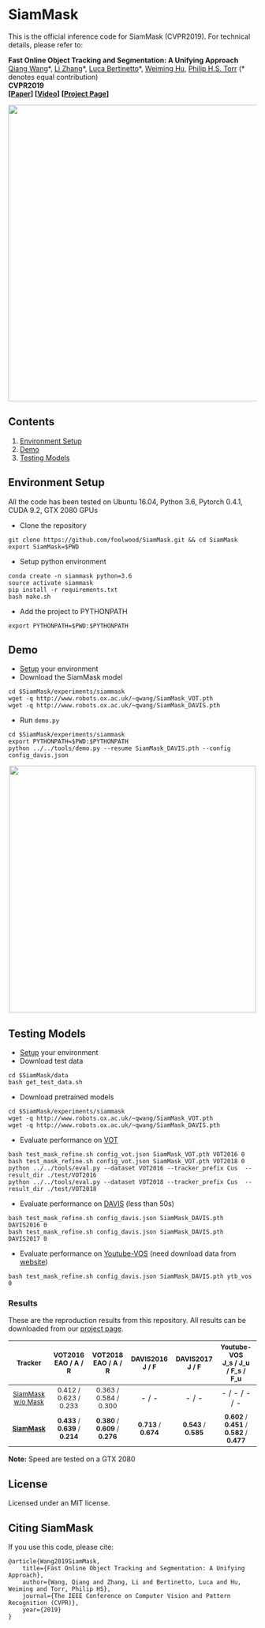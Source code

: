 # SiamMask

This is the official inference code for SiamMask (CVPR2019). For technical details, please refer to:

**Fast Online Object Tracking and Segmentation: A Unifying Approach** <br />
[Qiang Wang](http://www.robots.ox.ac.uk/~qwang/)\*, [Li Zhang](http://www.robots.ox.ac.uk/~lz)\*, [Luca Bertinetto](http://www.robots.ox.ac.uk/~luca)\*, [Weiming Hu](https://scholar.google.com/citations?user=Wl4tl4QAAAAJ&hl=en), [Philip H.S. Torr](https://scholar.google.it/citations?user=kPxa2w0AAAAJ&hl=en&oi=ao) (\* denotes equal contribution) <br />
**CVPR2019** <br />
**[[Paper](https://arxiv.org/abs/1812.05050)] [[Video](https://youtu.be/I_iOVrcpEBw)] [[Project Page](http://www.robots.ox.ac.uk/~qwang/SiamMask)]** <br />

<div align="center">
  <img src="http://www.robots.ox.ac.uk/~qwang/SiamMask/img/SiamMask.jpg" width="600px" />
</div>

## Contents
1. [Environment Setup](#environment-setup)
3. [Demo](#demo)
2. [Testing Models](#testing-models)

## Environment Setup
All the code has been tested on Ubuntu 16.04, Python 3.6, Pytorch 0.4.1, CUDA 9.2, GTX 2080 GPUs

- Clone the repository 
```
git clone https://github.com/foolwood/SiamMask.git && cd SiamMask
export SiamMask=$PWD
```
- Setup python environment
```
conda create -n siammask python=3.6
source activate siammask
pip install -r requirements.txt
bash make.sh
```
- Add the project to PYTHONPATH
```
export PYTHONPATH=$PWD:$PYTHONPATH
```

## Demo
- [Setup](#environment-setup) your environment
- Download the SiamMask model
```shell
cd $SiamMask/experiments/siammask
wget -q http://www.robots.ox.ac.uk/~qwang/SiamMask_VOT.pth
wget -q http://www.robots.ox.ac.uk/~qwang/SiamMask_DAVIS.pth
```
- Run `demo.py`

```shell
cd $SiamMask/experiments/siammask
export PYTHONPATH=$PWD:$PYTHONPATH
python ../../tools/demo.py --resume SiamMask_DAVIS.pth --config config_davis.json
```

<div align="center">
  <img src="http://www.robots.ox.ac.uk/~qwang/SiamMask/img/SiamMask_demo.gif" width="500px" />
</div>


## Testing Models
- [Setup](#environment-setup) your environment
- Download test data
```shell
cd $SiamMask/data
bash get_test_data.sh
```
- Download pretrained models
```shell
cd $SiamMask/experiments/siammask
wget -q http://www.robots.ox.ac.uk/~qwang/SiamMask_VOT.pth
wget -q http://www.robots.ox.ac.uk/~qwang/SiamMask_DAVIS.pth
```
- Evaluate performance on [VOT](http://www.votchallenge.net/)
```shell
bash test_mask_refine.sh config_vot.json SiamMask_VOT.pth VOT2016 0
bash test_mask_refine.sh config_vot.json SiamMask_VOT.pth VOT2018 0
python ../../tools/eval.py --dataset VOT2016 --tracker_prefix Cus  --result_dir ./test/VOT2016
python ../../tools/eval.py --dataset VOT2018 --tracker_prefix Cus  --result_dir ./test/VOT2018
```
- Evaluate performance on [DAVIS](https://davischallenge.org/) (less than 50s)
```shell
bash test_mask_refine.sh config_davis.json SiamMask_DAVIS.pth DAVIS2016 0
bash test_mask_refine.sh config_davis.json SiamMask_DAVIS.pth DAVIS2017 0
```
- Evaluate performance on [Youtube-VOS](https://youtube-vos.org/) (need download data from [website](https://youtube-vos.org/dataset/download))
```shell
bash test_mask_refine.sh config_davis.json SiamMask_DAVIS.pth ytb_vos 0
```

### Results
These are the reproduction results from this repository. All results can be downloaded from our [project page](http://www.robots.ox.ac.uk/~qwang/SiamMask/).

|                           <sub>Tracker</sub>                           |      <sub>VOT2016</br>EAO /  A / R</sub>     |      <sub>VOT2018</br>EAO / A / R</sub>      |  <sub>DAVIS2016</br>J / F</sub>  |  <sub>DAVIS2017</br>J / F</sub>  |     <sub>Youtube-VOS</br>J_s / J_u / F_s / F_u</sub>     |     <sub>Speed</sub>     |
|:----------------------------------------------------------------------:|:--------------------------------------------:|:--------------------------------------------:|:--------------------------------:|:--------------------------------:|:--------------------------------------------------------:|:------------------------:|
|     <sub>[SiamMask w/o Mask](http://bo-li.info/SiamRPN++/)</sub>       |       <sub>0.412 / 0.623 / 0.233</sub>       |       <sub>0.363 / 0.584 / 0.300</sub>       |               - / -              |               - / -              |                      - / - / - / -                       | <sub>**76.95** FPS</sub> |
| <sub>**[SiamMask](http://www.robots.ox.ac.uk/~qwang/SiamMask/)**</sub> | <sub>**0.433** / **0.639** / **0.214**</sub> | <sub>**0.380** / **0.609** / **0.276**</sub> | <sub>**0.713** / **0.674**</sub> | <sub>**0.543** / **0.585**</sub> | <sub>**0.602** / **0.451** / **0.582** / **0.477**</sub> |   <sub>56.23 FPS</sub>   |

**Note:** Speed are tested on a GTX 2080


## License
Licensed under an MIT license.


## Citing SiamMask

If you use this code, please cite:

```
@article{Wang2019SiamMask,
    title={Fast Online Object Tracking and Segmentation: A Unifying Approach},
    author={Wang, Qiang and Zhang, Li and Bertinetto, Luca and Hu, Weiming and Torr, Philip HS},
    journal={The IEEE Conference on Computer Vision and Pattern Recognition (CVPR)},
    year={2019}
}
```